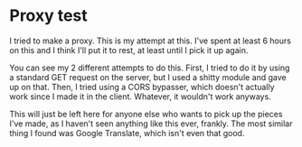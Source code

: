 # Proxy test

I tried to make a proxy. This is my attempt at this. I've spent at least 6 hours on this and I think I'll put it to rest, at least until I pick it up again.

You can see my 2 different attempts to do this. First, I tried to do it by using a standard GET request on the server, but I used a shitty module and gave up on that. Then, I tried using a CORS bypasser, which doesn't actually work since I made it in the client. Whatever, it wouldn't work anyways.

This will just be left here for anyone else who wants to pick up the pieces I've made, as I haven't seen anything like this ever, frankly. The most similar thing I found was Google Translate, which isn't even that good.
